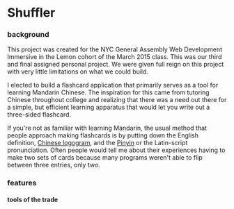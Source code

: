 # Shuffler

### background
This project was created for the NYC General Assembly Web Development Immersive in the Lemon cohort of the March 2015 class. This was our third and final assigned personal project. We were given full reign on this project with very little limitations on what we could build. 

I elected to build a flashcard application that primarily serves as a tool for learning Mandarin Chinese. The inspiration for this came from tutoring Chinese throughout college and realizing that there was a need out there for a simple, but efficient learning apparatus that would let you write out a three-sided flashcard. 

If you're not as familiar with learning Mandarin, the usual method that people approach making flashcards is by putting down the English definition, [Chinese logogram](https://en.wikipedia.org/wiki/Logogram), and the [Pinyin](https://en.wikipedia.org/wiki/Pinyin) or the Latin-script pronunciation. Often people would tell me about their experiences having to make two sets of cards because many programs weren't able to flip between three entries, only two. 

### features

#### tools of the trade
